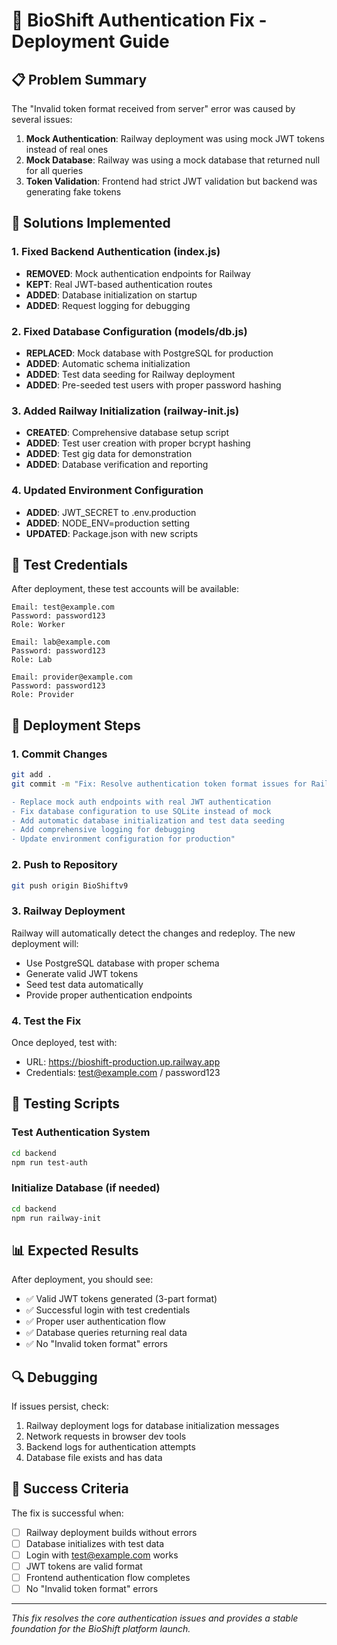 # 🚀 BioShift Authentication Fix - Deployment Guide

## 📋 Problem Summary

The "Invalid token format received from server" error was caused by several issues:

1. **Mock Authentication**: Railway deployment was using mock JWT tokens instead of real ones
2. **Mock Database**: Railway was using a mock database that returned null for all queries
3. **Token Validation**: Frontend had strict JWT validation but backend was generating fake tokens

## 🔧 Solutions Implemented

### 1. Fixed Backend Authentication (index.js)
- **REMOVED**: Mock authentication endpoints for Railway
- **KEPT**: Real JWT-based authentication routes
- **ADDED**: Database initialization on startup
- **ADDED**: Request logging for debugging

### 2. Fixed Database Configuration (models/db.js)
- **REPLACED**: Mock database with PostgreSQL for production
- **ADDED**: Automatic schema initialization
- **ADDED**: Test data seeding for Railway deployment
- **ADDED**: Pre-seeded test users with proper password hashing

### 3. Added Railway Initialization (railway-init.js)
- **CREATED**: Comprehensive database setup script
- **ADDED**: Test user creation with proper bcrypt hashing
- **ADDED**: Test gig data for demonstration
- **ADDED**: Database verification and reporting

### 4. Updated Environment Configuration
- **ADDED**: JWT_SECRET to .env.production
- **ADDED**: NODE_ENV=production setting
- **UPDATED**: Package.json with new scripts

## 🔑 Test Credentials

After deployment, these test accounts will be available:

```
Email: test@example.com
Password: password123
Role: Worker

Email: lab@example.com  
Password: password123
Role: Lab

Email: provider@example.com
Password: password123
Role: Provider
```

## 🚀 Deployment Steps

### 1. Commit Changes
```bash
git add .
git commit -m "Fix: Resolve authentication token format issues for Railway deployment

- Replace mock auth endpoints with real JWT authentication
- Fix database configuration to use SQLite instead of mock
- Add automatic database initialization and test data seeding
- Add comprehensive logging for debugging
- Update environment configuration for production"
```

### 2. Push to Repository
```bash
git push origin BioShiftv9
```

### 3. Railway Deployment
Railway will automatically detect the changes and redeploy. The new deployment will:
- Use PostgreSQL database with proper schema
- Generate valid JWT tokens
- Seed test data automatically
- Provide proper authentication endpoints

### 4. Test the Fix
Once deployed, test with:
- URL: https://bioshift-production.up.railway.app
- Credentials: test@example.com / password123

## 🧪 Testing Scripts

### Test Authentication System
```bash
cd backend
npm run test-auth
```

### Initialize Database (if needed)
```bash
cd backend
npm run railway-init
```

## 📊 Expected Results

After deployment, you should see:
- ✅ Valid JWT tokens generated (3-part format)
- ✅ Successful login with test credentials
- ✅ Proper user authentication flow
- ✅ Database queries returning real data
- ✅ No "Invalid token format" errors

## 🔍 Debugging

If issues persist, check:
1. Railway deployment logs for database initialization messages
2. Network requests in browser dev tools
3. Backend logs for authentication attempts
4. Database file exists and has data

## 🎉 Success Criteria

The fix is successful when:
- [ ] Railway deployment builds without errors
- [ ] Database initializes with test data
- [ ] Login with test@example.com works
- [ ] JWT tokens are valid format
- [ ] Frontend authentication flow completes
- [ ] No "Invalid token format" errors

---

*This fix resolves the core authentication issues and provides a stable foundation for the BioShift platform launch.*
